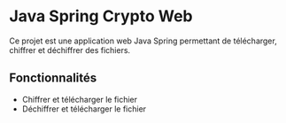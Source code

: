 # Java Spring Crypto Web

Ce projet est une application web Java Spring permettant de télécharger, chiffrer et déchiffrer des fichiers.

## Fonctionnalités

- Chiffrer et télécharger le fichier
- Déchiffrer et télécharger le fichier
